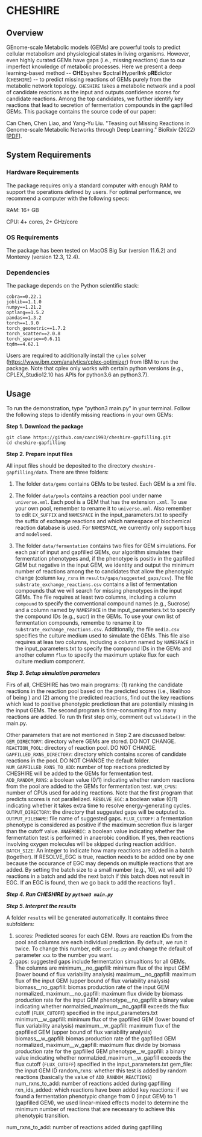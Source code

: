 # CHESHIRE
## Overview

GEnome-scale Metabolic models (GEMs) are powerful tools to predict cellular metabolism and physiological states in living organisms. However, even highly curated GEMs have gaps (i.e., missing reactions) due to our imperfect knowledge of metabolic processes. Here we present a deep learning-based method -- **CHE**byshev **S**pctral **H**yperl**I**nk p**RE**dictor (```CHESHIRE```) -- to predict missing reactions of GEMs purely from the metabolic network topology. ```CHESHIRE``` takes a metabolic network and a pool of candidate reactions as the input and outputs confidence scores for candidate reactions. Among the top candidates, we further identify key reactions that lead to secretion of fermentation compounds in the gapfilled GEMs. This package contains the source code of our paper:

Can Chen, Chen Liao, and Yang-Yu Liu. "Teasing out Missing Reactions in Genome-scale Metabolic Networks through Deep Learning." BioRxiv (2022) [[PDF](https://www.biorxiv.org/content/10.1101/2022.06.27.497720v1.full.pdf)].

## System Requirements

### Hardware Requirements
The package requires only a standard computer with enough RAM to support the operations defined by users. For optimal performance, we recommend a computer with the following specs:

RAM: 16+ GB

CPU: 4+ cores, 2+ GHz/core

### OS Requirements
The package has been tested on MacOS Big Sur (version 11.6.2) and Monterey (version 12.3, 12.4).

### Dependencies
The package depends on the Python scientific stack:

```
cobra==0.22.1
joblib==1.1.0
numpy==1.21.2
optlang==1.5.2
pandas==1.3.2
torch==1.9.0
torch_geometric==1.7.2
torch_scatter==2.0.8
torch_sparse==0.6.11 
tqdm==4.62.1
```

Users are required to additionally install the ```cplex``` solver (https://www.ibm.com/analytics/cplex-optimizer) from IBM to run the package. Note that cplex only works with certain python versions (e.g., CPLEX_Studio12.10 has APIs for python3.6 an python3.7).

## Usage

To run the demonstration, type "python3 main.py" in your terminal. Follow the following steps to identify missing reactions in your own GEMs:
 
**Step 1. Download the package**

```
git clone https://github.com/canc1993/cheshire-gapfilling.git
cd cheshire-gapfilling
```

**Step 2. Prepare input files** 

All input files should be deposited to the directory ```cheshire-gapfilling/data```. There are three folders:

1. The folder ```data/gems``` contains GEMs to be tested. Each GEM is a xml file.

2. The folder ```data/pools``` contains a reaction pool under name ```universe.xml```. Each pool is a GEM that has the extension ```.xml```. To use your own pool, remember to rename it to ```universe.xml```. Also remember to edit ```EX_SUFFIX``` and ```NAMESPACE``` in the input_parameters.txt to specify the suffix of exchange reactions and which namespace of biochemical reaction database is used. For ```NAMESPACE```, we currently only support ```bigg``` and ```modelseed```.

3. The folder ```data/fermentation``` contains two files for GEM simulations. For each pair of input and gapfilled GEMs, our algorithm simulates their fermentation phenotypes and, if the phenotype is positiv in the gapfilled GEM but negative in the input GEM, we identity and output the minimum number of reactions among the to candidates that allow the phenotypic change (column ```key_rxns``` in ```results/gaps/suggested_gaps/csv```). The file ```substrate_exchange_reactions.csv``` contains a list of fermentation compounds that we will search for missing phenotypes in the input GEMs. The file requires at least two columns, including a column ```compound``` to specify the conventional compound  names (e.g., Sucrose) and a column named by ```NAMESPACE``` in the input_parameters.txt to specify the compound IDs (e.g., sucr) in the GEMs. To use your own list of fermentation compounds, remembe to rename it to ```substrate_exchange_reactions.csv```. Additionally, the file ```media.csv``` specifies the culture medium used to simulate the GEMs. This file also requires at leas two columns, including a column named by ```NAMESPACE``` in the input_parameters.txt to specify the compound IDs in the GEMs and another column ```flux``` to specify the maximum uptake flux for each culture medium component.

***Step 3. Setup simulation parameters***

Firs of all, CHESHIRE has two main programs: (1) ranking the candidate reactions in the reaction pool based on the predicted scores (i.e., likelihoo of being ) and (2) among the predicted reactions, find out the key reactions which lead to positive phenotypic predictiosn that are potentially missing in the input GEMs. The second program is time-consuming if too many reactions are added. To run th first step only, comment out ```validate()``` in the main.py.

Other parameters that are not mentioned in Step 2 are discussed below:
```GEM_DIRECTORY```: directory where GEMs are stored. DO NOT CHANGE.
```REACTION_POOL```: directory of reaction pool. DO NOT CHANGE.
```GAPFILLED_RXNS_DIRECTORY```: directory which contains scores of candidate reactions in the pool. DO NOT CHANGE the default folder.
```NUM_GAPFILLED_RXNS_TO_ADD```: number of top reactions predicted by CHESHIRE will be added to the GEMs for fermentation test.
```ADD_RANDOM_RXNS```: a boolean value (0/1) indicating whether random reactions from the pool are added to the GEMs for fermentation test.
```NUM_CPUS```: number of CPUs used for adding reactions. Note that the first program that predicts scores is not parallelized.
```RESOLVE_EGC```: a boolean value (0/1) indicating whether it takes extra time to resolve energy-generating cycles.
```OUTPUT_DIRECTORY```: the directory that suggested gaps will be outputed to.
```OUTPUT_FILENAME```: file name of suggested gaps.
```FLUX_CUTOFF```: a fermentation phenotype is considered as positive if the maximum secretion flux is larger than the cutoff value.
```ANAEROBIC```: a boolean value indicating whether the fermentation test is performed in anaerobic condition. If yes, then reactions involving oxygen molecules will be skipped during reaction addition.
```BATCH_SIZE```: An integer to indicate how many reactions are added in a batch (together). If RESOLVE_EGC is true, reaction needs to be added one by one because the occurance of EGC may depends on multiple reactions that are added. By setting the batch size to a small number (e.g., 10), we wil add 10 reactions in a batch and add the next batch if this batch does not result in EGC. If an EGC is found, then we go back to add the reactions 1by1 . 

***Step 4. Run CHESHIRE by ```python3 main.py```***

***Step 5. Interpret the results***

A folder ```results``` will be generated automatically. It contains three subfolders:

1. scores: Predicted scores for each GEM. Rows are reaction IDs from the pool and columns are each individual prediction. By default, we run it twice. To change this number, edit ```config.py``` and change the default of parameter ```xxx``` to the number you want.
2. gaps: suggested gaps include fermentation simualtions for all GEMs. The columns are 
minimum__no_gapfill: minimum flux of the input GEM (lower bound of flux variability analysis)
maximum__no_gapfill: maximum flux of the input GEM (upper bound of flux variability analysis)
biomass__no_gapfill: biomas production rate of the input GEM
normalized_maximum__no_gapfill: maximum flux divide by biomass production rate for the input GEM
phenotype__no_gapfill: a binary value indicating whether normalzied_maximum__no_gapfill exceeds the flux cutoff (```FLUX_CUTOFF```) specified in the input_parameters.txt
minimum__w_gapfill: minimum flux of the gapfilled GEM (lower bound of flux variability analysis)
maximum__w_gapfill: maximum flux of the gapfilled GEM (upper bound of flux variability analysis)
biomass__w_gapfill: biomas production rate of the gapfilled GEM
normalized_maximum__w_gapfill: maximum flux divide by biomass production rate for the gapfilled GEM
phenotype__w_gapfill: a binary value indicating whether normalzied_maximum__w_gapfill exceeds the flux cutoff (```FLUX_CUTOFF```) specified in the input_parameters.txt
gem_file: the input GEM ID
random_rxns: whether this test is added by random reactions (basically the value of ```ADD_RANDOM_REACTIONS```)
num_rxns_to_add: number of reactions added during gapfilling
rxn_ids_added: which reactions have been added
key reactions: if we found a fermentation phenotypic change from 0 (input GEM) to 1 (gapfilled GEM), we used linear-mixed effects model to determine the minimum number of reactions that are necessary to achieve this phenotypic transition.

num_rxns_to_add: number of reactions added during gapfilling
